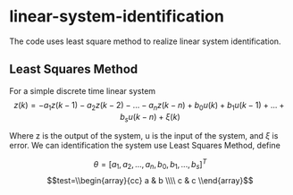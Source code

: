 # linear-system-identification
The code uses least square method to realize linear system identification.
## Least Squares Method
For a simple discrete time linear system
$$z(k)=-a_{1} z(k-1)-a_{2} z(k-2)-...-a_{n} z(k-n)+b_{0} u(k)+b_{1} u(k-1)+...+b_{s} u(k-n)+\xi (k)$$

Where z is the output of the system, u is the input of the system, and $\xi$ is error.
We can identification the system use Least Squares Method, define

$$\theta=[a_{1}, a_{2}, ..., a_{n}, b_{0}, b_{1}, ..., b_{s}]^{T}$$
$$test=\\begin{array}{cc}
     a & b \\\\
     c & c
   \\end{array}$$
